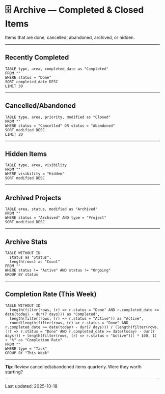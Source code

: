 # 🗄 Archive — Completed & Closed Items

Items that are done, cancelled, abandoned, archived, or hidden.

---

## Recently Completed

```dataview
TABLE type, area, completed_date as "Completed"
FROM ""
WHERE status = "Done"
SORT completed_date DESC
LIMIT 30
```

---

## Cancelled/Abandoned

```dataview
TABLE type, area, priority, modified as "Closed"
FROM ""
WHERE status = "Cancelled" OR status = "Abandoned"
SORT modified DESC
LIMIT 20
```

---

## Hidden Items

```dataview
TABLE type, area, visibility
FROM ""
WHERE visibility = "Hidden"
SORT modified DESC
```

---

## Archived Projects

```dataview
TABLE area, status, modified as "Archived"
FROM ""
WHERE status = "Archived" AND type = "Project"
SORT modified DESC
```

---

## Archive Stats

```dataview
TABLE WITHOUT ID
  status as "Status",
  length(rows) as "Count"
FROM ""
WHERE status != "Active" AND status != "Ongoing"
GROUP BY status
```

---

## Completion Rate (This Week)

```dataview
TABLE WITHOUT ID
  length(filter(rows, (r) => r.status = "Done" AND r.completed_date >= date(today) - dur(7 days))) as "Completed",
  length(filter(rows, (r) => r.status = "Active")) as "Active",
  round(length(filter(rows, (r) => r.status = "Done" AND r.completed_date >= date(today) - dur(7 days))) / (length(filter(rows, (r) => r.status = "Done" AND r.completed_date >= date(today) - dur(7 days))) + length(filter(rows, (r) => r.status = "Active"))) * 100, 1) + "%" as "Completion Rate"
FROM ""
WHERE type = "Task"
GROUP BY "This Week"
```

---

**Tip**: Review cancelled/abandoned items quarterly. Were they worth starting?

---

Last updated: 2025-10-18
